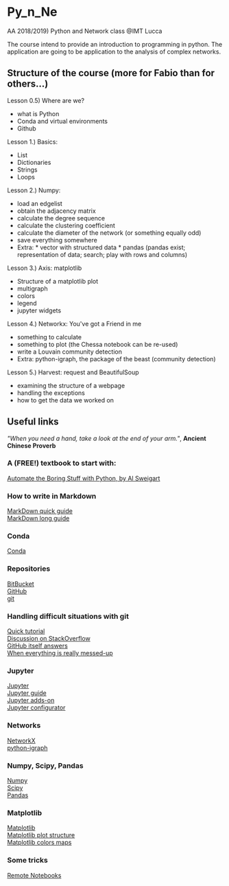 # Py_n_Ne 
AA 2018/2019) Python and Network class @IMT Lucca

The course intend to provide an introduction to programming in python. The application are going to be application to the analysis of complex networks.

## Structure of the course (more for Fabio than for others...)
Lesson 0.5) Where are we?
   - what is Python
   - Conda and virtual environments
   - Github

Lesson 1.) Basics:
   - List
   - Dictionaries
   - Strings 
   - Loops
   
Lesson 2.) Numpy:
   - load an edgelist
   - obtain the adjacency matrix
   - calculate the degree sequence
   - calculate the clustering coefficient
   - calculate the diameter of the network (or something equally odd)
   - save everything somewhere
   - Extra:
           * vector with structured data
           * pandas (pandas exist; representation of data; search; play with rows and columns)
           
Lesson 3.) Axis: matplotlib 
   - Structure of a matplotlib plot
   - multigraph
   - colors
   - legend
   - jupyter widgets

Lesson 4.) Networkx: You've got a Friend in me

   - something to calculate
   - something to plot
    (the Chessa notebook can be re-used)
   - write a Louvain community detection
   - Extra: python-igraph, the package of the beast (community detection)
   
Lesson 5.) Harvest: request and BeautifulSoup

   - examining the structure of a webpage
   - handling the exceptions
   - how to get the data we worked on




## Useful links 
_"When you need a hand, take a look at the end of your arm."_, **Ancient Chinese Proverb**

### A (FREE!) textbook to start with:
[Automate the Boring Stuff with Python, by Al Sweigart](https://automatetheboringstuff.com/)

### How to write in Markdown
[MarkDown quick guide](https://daringfireball.net/projects/markdown/syntax#link)  
[MarkDown long guide](https://markdown-guide.readthedocs.io/en/latest/index.html)

### Conda
[Conda](https://conda.io/docs/index.html)

### Repositories
[BitBucket](https://bitbucket.org/product)  
[GitHub](https://github.com/)  
[git](https://git-scm.com/)
### Handling difficult situations with git
[Quick tutorial](https://docs.gitlab.com/ee/topics/git/numerous_undo_possibilities_in_git/)  
[Discussion on StackOverflow](https://stackoverflow.com/questions/44727750/how-do-i-restore-a-previous-version-as-a-new-commit-in-git)  
[GitHub itself answers](https://blog.github.com/2015-06-08-how-to-undo-almost-anything-with-git/)  
[When everything is really messed-up](https://git-scm.com/docs/git-merge)

### Jupyter
[Jupyter](http://jupyter.org/index.html)  
[Jupyter guide](https://jupyter-notebook.readthedocs.io/en/stable/index.html)  
[Jupyter adds-on](https://github.com/ipython-contrib/jupyter_contrib_nbextensions)  
[Jupyter configurator](https://github.com/Jupyter-contrib/jupyter_nbextensions_configurator)

### Networks
[NetworkX](https://networkx.github.io/documentation/stable/index.html)  
[python-igraph](http://igraph.org/python/)

### Numpy, Scipy, Pandas
[Numpy](http://www.numpy.org/ "The best module ever")  
[Scipy](https://scipy.org/)  
[Pandas](http://pandas.pydata.org/pandas-docs/stable/index.html#)

### Matplotlib
[Matplotlib](https://matplotlib.org/index.html "A nightmare")  
[Matplotlib plot structure](https://matplotlib.org/tutorials/introductory/usage.html#sphx-glr-tutorials-introductory-usage-py "Something I should read more carefully every time")  
[Matplotlib colors maps](https://matplotlib.org/examples/color/colormaps_reference.html "Something soopercool!")

### Some tricks
[Remote Notebooks](https://coderwall.com/p/ohk6cg/remote-access-to-ipython-notebooks-via-ssh)

